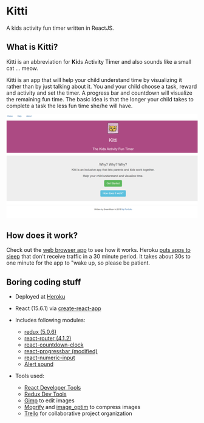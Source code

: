 # Kitti
A kids activity fun timer written in ReactJS.

## What is Kitti?

Kitti is an abbreviation for **Ki**ds Ac**t**ivi**t**y T**i**mer and also sounds like a small cat ... meow.

Kitti is an app that will help your child understand time by visualizing it rather than by just talking about it. You and your child choose a task, reward and activity and set the timer. A progress bar and countdown will visualize the remaining fun time. The basic idea is that the longer your child takes to complete a task the less fun time she/he will have.

![dash.png](https://raw.githubusercontent.com/greenmoon1558/kitty/master/public/img/dash.png)

## How does it work?

Check out the [web browser app](https://greenmoon1558-kitty.herokuapp.com) to see how it works. Heroku [puts apps to sleep](https://devcenter.heroku.com/articles/free-dyno-hours#dyno-sleeping) that don't receive traffic in a 30 minute period. It takes about 30s to one minute for the app to "wake up, so please be patient.


## Boring coding stuff

- Deployed at [Heroku](https://greenmoon1558-kitty.herokuapp.com)
- React (15.6.1) via [create-react-app](https://github.com/facebookincubator/create-react-app)
- Includes following modules:
  * [redux (5.0.6)](https://github.com/reactjs/redux)
  * [react-router (4.1.2)](https://github.com/ReactTraining/react-router)
  * [react-countdown-clock](https://github.com/pughpugh/react-countdown-clock)
  * [react-progressbar (modified)](https://github.com/abdennour/react-progressbar)
  * [react-numeric-input](https://github.com/vlad-ignatov/react-numeric-input)
  * [Alert sound](http://freesound.org/people/JustinBW/sounds/80921)

- Tools used:
  * [React Developer Tools](https://github.com/facebook/react-devtools)
  * [Redux Dev Tools](https://github.com/zalmoxisus/redux-devtools-extension)
  * [Gimp](https://www.gimp.org) to edit images
  * [Mogrify](https://www.imagemagick.org/script/mogrify.php) and [image_optim](https://github.com/toy/image_optim) to compress images
  * [Trello](https://trello.com) for collaborative project organization
